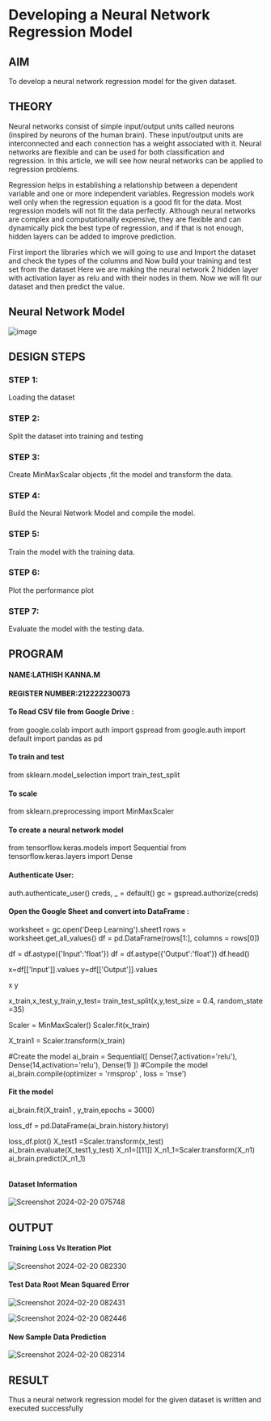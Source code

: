 # Developing a Neural Network Regression Model

## AIM

To develop a neural network regression model for the given dataset.

## THEORY

Neural networks consist of simple input/output units called neurons (inspired by neurons of the human brain). These input/output units are interconnected and each connection has a weight associated with it. Neural networks are flexible and can be used for both classification and regression. In this article, we will see how neural networks can be applied to regression problems.

Regression helps in establishing a relationship between a dependent variable and one or more independent variables. Regression models work well only when the regression equation is a good fit for the data. Most regression models will not fit the data perfectly. Although neural networks are complex and computationally expensive, they are flexible and can dynamically pick the best type of regression, and if that is not enough, hidden layers can be added to improve prediction.

First import the libraries which we will going to use and Import the dataset and check the types of the columns and Now build your training and test set from the dataset Here we are making the neural network 2 hidden layer with activation layer as relu and with their nodes in them. Now we will fit our dataset and then predict the value.

## Neural Network Model

![image](https://github.com/Dhanudhanaraj/basic-nn-model/assets/119218812/d3f2c4e7-350e-41fd-b57c-5daae9200396)

## DESIGN STEPS

### STEP 1:

Loading the dataset

### STEP 2:

Split the dataset into training and testing

### STEP 3:

Create MinMaxScalar objects ,fit the model and transform the data.

### STEP 4:

Build the Neural Network Model and compile the model.

### STEP 5:

Train the model with the training data.

### STEP 6:

Plot the performance plot

### STEP 7:

Evaluate the model with the testing data.

## PROGRAM

#### NAME:LATHISH KANNA.M
#### REGISTER NUMBER:212222230073

#### To Read CSV file from Google Drive :
from google.colab import auth
import gspread
from google.auth import default
import pandas as pd

#### To train and test
from sklearn.model_selection import train_test_split

#### To scale
from sklearn.preprocessing import MinMaxScaler

#### To create a neural network model
from tensorflow.keras.models import Sequential
from tensorflow.keras.layers import Dense

#### Authenticate User:
auth.authenticate_user()
creds, _ = default()
gc = gspread.authorize(creds)

#### Open the Google Sheet and convert into DataFrame :
worksheet = gc.open('Deep Learning').sheet1
rows = worksheet.get_all_values()
df = pd.DataFrame(rows[1:], columns = rows[0])

df = df.astype({'Input':'float'})
df = df.astype({'Output':'float'})
df.head()

x=df[['Input']].values
y=df[['Output']].values

x
y

x_train,x_test,y_train,y_test= train_test_split(x,y,test_size = 0.4, random_state =35)

Scaler = MinMaxScaler()
Scaler.fit(x_train)

X_train1 = Scaler.transform(x_train)

#Create the model
ai_brain = Sequential([
    Dense(7,activation='relu'),
    Dense(14,activation='relu'),
    Dense(1)
])
#Compile the model
ai_brain.compile(optimizer = 'rmsprop' , loss = 'mse')

#### Fit the model
ai_brain.fit(X_train1 , y_train,epochs = 3000)

loss_df = pd.DataFrame(ai_brain.history.history)

loss_df.plot()
X_test1 =Scaler.transform(x_test)
ai_brain.evaluate(X_test1,y_test)
X_n1=[[11]]
X_n1_1=Scaler.transform(X_n1)
ai_brain.predict(X_n1_1)
```
```
#### Dataset Information
![Screenshot 2024-02-20 075748](https://github.com/Dhanudhanaraj/basic-nn-model/assets/119218812/a1e7940a-5fdc-4605-adfd-5a2373647ee8)

## OUTPUT

#### Training Loss Vs Iteration Plot
![Screenshot 2024-02-20 082330](https://github.com/Dhanudhanaraj/basic-nn-model/assets/119218812/b3069572-142a-4121-b5d2-48d63a534a81)

#### Test Data Root Mean Squared Error
![Screenshot 2024-02-20 082431](https://github.com/Dhanudhanaraj/basic-nn-model/assets/119218812/f3eb9b29-06c3-4d8a-91b3-f6c1f77b0baa)

![Screenshot 2024-02-20 082446](https://github.com/Dhanudhanaraj/basic-nn-model/assets/119218812/6ed384bd-65e4-4f12-8946-eae45a0e62d4)

#### New Sample Data Prediction
![Screenshot 2024-02-20 082314](https://github.com/Dhanudhanaraj/basic-nn-model/assets/119218812/6b089717-9864-4481-a9b0-b8cd620d834c)

## RESULT
Thus a neural network regression model for the given dataset is written and executed successfully
